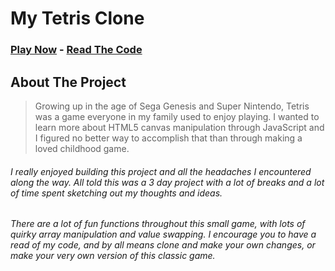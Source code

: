 # My Tetris Clone
### [Play Now](https://anthonyponzio1992.github.io/tetris_clone/index.html) - [Read The Code](https://github.com/anthonyponzio1992/tetris_clone/blob/master/tetris.js)
## About The Project
> Growing up in the age of Sega Genesis and Super Nintendo, Tetris was a game everyone in my family used to enjoy playing. I wanted to learn more about HTML5 canvas manipulation through JavaScript and I figured no better way to accomplish that than through making a loved childhood game.
###### I really enjoyed building this project and all the headaches I encountered along the way. All told this was a 3 day project with a lot of breaks and a lot of time spent sketching out my thoughts and ideas.
###### There are a lot of fun functions throughout this small game, with lots of quirky array manipulation and value swapping. I encourage you to have a read of my code, and by all means clone and make your own changes, or make your very own version of this classic game.


